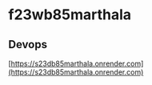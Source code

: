 ﻿# f23wb85marthala
 ## Devops

[https://s23db85marthala.onrender.com](https://s23db85marthala.onrender.com)
